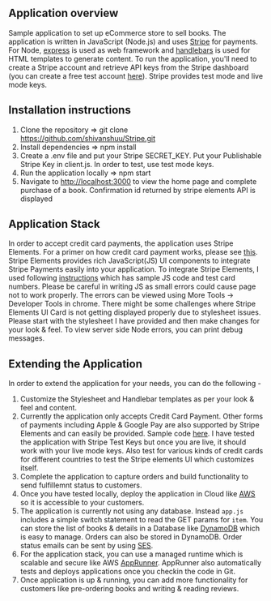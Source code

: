 ## Application overview
Sample application to set up eCommerce store to sell books. 
The application is written in JavaScript (Node.js) and uses [Stripe](https://stripe.com/) for payments. For Node, [express](https://expressjs.com/) is used as web framework and [handlebars](https://handlebarsjs.com/) is used for HTML templates to generate content. To run the application, you'll need to create a Stripe account and retrieve API keys from the Stripe dashboard (you can create a free test account [here](https://dashboard.stripe.com/register)). Stripe provides test mode and live mode keys.

## Installation instructions
1) Clone the repository => git clone https://github.com/shivanshuu/Stripe.git
2) Install dependencies => npm install
2) Create a .env file and put your Stripe SECRET_KEY. Put your Publishable Stripe Key in client.js. In order to test, use test mode keys.
3) Run the application locally => npm start
4) Navigate to [http://localhost:3000](http://localhost:3000) to view the home page and complete purchase of a book. Confirmation id returned by stripe elements API is displayed

## Application Stack
In order to accept credit card payments, the application uses Stripe Elements. For a primer on how credit card payment works, please see [this](https://stripe.com/docs/payments/cards/overview). Stripe Elements provides rich JavaScript(JS) UI components to integrate Stripe Payments easily into your application. To integrate Stripe Elements, I used following [instructions](https://stripe.com/docs/payments/integration-builder) which has sample JS code and test card numbers. Please be careful in writing JS as small errors could cause page not to work properly. The errors can be viewed using More Tools -> Developer Tools in chrome. There might be some challenges where Stripe Elements UI Card is not getting displayed properly due to stylesheet issues. Please start with the stylesheet I have provided and then make changes for your look & feel. To view server side Node errors, you can print debug messages.

## Extending the Application
In order to extend the application for your needs, you can do the following -
1) Customize the Stylesheet and Handlebar templates as per your look & feel and content.
2) Currently the application only accepts Credit Card Payment. Other forms of payments including Apple & Google Pay are also supported by Stripe Elements and can easily be provided. Sample code [here](https://github.com/stripe/stripe-payments-demo). I have tested the application with Stripe Test Keys but once you are live, it should work with your live mode keys. Also test for various kinds of credit cards for different countries to test the Stripe elements UI which customizes itself.
3) Complete the application to capture orders and build functionality to send fulfillemnt status to customers. 
4) Once you have tested locally, deploy the application in Cloud like [AWS](https://aws.amazon.com/getting-started/) so it is accessible to your customers. 
5) The application is currently not using any database. Instead `app.js` includes a simple switch statement to read the GET params for `item`. You can store the list of books & details in a Database like [DynamoDB](https://aws.amazon.com/getting-started/hands-on/create-nosql-table/) which is easy to manage. Orders can also be stored in DynamoDB. Order status emails can be sent by using [SES](https://aws.amazon.com/ses/getting-started/).
6) For the application stack, you can use a managed runtime which is scalable and secure like AWS [AppRunner](https://docs.aws.amazon.com/apprunner/latest/dg/service-source-code-nodejs.html). AppRunner also automatically tests and deploys applications once you checkin the code in Git.
7) Once application is up & running, you can add more functionality for customers like pre-ordering books and writing & reading reviews. 

